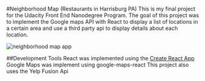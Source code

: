 #Neighborhood Map (Restaurants in Harrisburg PA)
This is my final project for the Udacity Front End Nanodegree Program.
The goal of this project was to implement the Google maps API with React to display a list of locations in a certain area and use a third party api to display details about each location.

![neighborhood map app](src/screenshot.png)

##Development Tools
React was implemented using the [Create React App](https://reactjs.org/docs/getting-started.html)
Google Maps was implement using google-maps-react
This project also uses the Yelp Fusion Api
